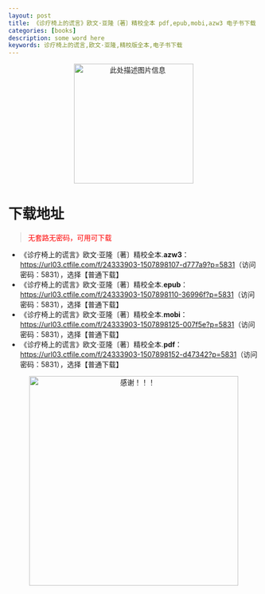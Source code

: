 ```yaml
---
layout: post
title: 《诊疗椅上的谎言》欧文·亚隆〔著〕精校全本 pdf,epub,mobi,azw3 电子书下载
categories: [books]
description: some word here
keywords: 诊疗椅上的谎言,欧文·亚隆,精校版全本,电子书下载
---
```


<div align="center"><img src="https://qweree.cn/wp-content/uploads/2025/05/zlysdhy.jpg" alt="此处描述图片信息" width="240px" height="auto"></div>

# 下载地址

> <p style="color:red" >无套路无密码，可用可下载</p>

- 《诊疗椅上的谎言》欧文·亚隆〔著〕精校全本.**azw3**：<https://url03.ctfile.com/f/24333903-1507898107-d777a9?p=5831>（访问密码：5831），选择【普通下载】
- 《诊疗椅上的谎言》欧文·亚隆〔著〕精校全本.**epub**：<https://url03.ctfile.com/f/24333903-1507898110-36996f?p=5831>（访问密码：5831），选择【普通下载】
- 《诊疗椅上的谎言》欧文·亚隆〔著〕精校全本.**mobi**：<https://url03.ctfile.com/f/24333903-1507898125-007f5e?p=5831>（访问密码：5831），选择【普通下载】
- 《诊疗椅上的谎言》欧文·亚隆〔著〕精校全本.**pdf**：<https://url03.ctfile.com/f/24333903-1507898152-d47342?p=5831>（访问密码：5831），选择【普通下载】

<div align="center"><img src="https://pic.imgdb.cn/item/6707df6bd29ded1a8ce37031.gif" alt="感谢！！！" width="420px" height="auto"/></div>
